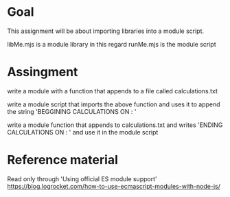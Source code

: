 # Goal

This assignment will be about importing libraries into a module script.

libMe.mjs is a module library in this regard
runMe.mjs is the module script

# Assingment

write a module with a function that appends to a file called calculations.txt

write a module script that imports the above function and uses it to append the string 'BEGGINING CALCULATIONS ON : <this date and time>'

write a module function that appends to calculations.txt and writes 'ENDING CALCULATIONS ON : <this date and time>' and use it in the module script



# Reference material

Read only through 'Using official ES module support' 
https://blog.logrocket.com/how-to-use-ecmascript-modules-with-node-js/
